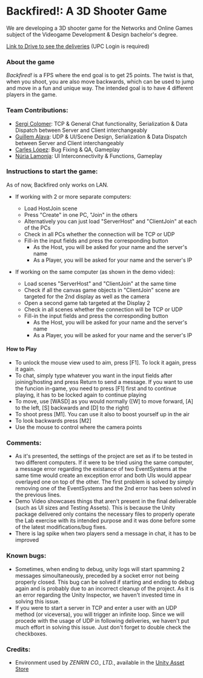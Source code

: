 # **Backfired!:** A 3D Shooter Game
We are developing a 3D shooter game for the Networks and Online Games subject of the Videogame Development & Design bachelor's degree.

[Link to Drive to see the deliveries](https://drive.google.com/drive/folders/1cDQBShDQWu6GQNSsq3fKlyPHRGm_DSiF?usp=sharing) (UPC Login is required)

### About the game
_Backfired!_ is a FPS where the end goal is to get 25 points. The twist is that, when you shoot, you are also move backwards, which can be used to jump and move in a fun and unique way. The intended goal is to have 4 different players in the game.

### Team Contributions:
- [Sergi Colomer](https://github.com/Lladruc37): TCP & General Chat functionality, Serialization & Data Dispatch between Server and Client interchangeably
- [Guillem Alava](https://github.com/WillyTrek19): UDP & UI/Scene Design, Serialization & Data Dispatch between Server and Client interchangeably
- [Carles López](https://github.com/carlesli): Bug Fixing & QA, Gameplay
- [Núria Lamonja](https://github.com/Needlesslord): UI Interconnectivity & Functions, Gameplay

### Instructions to start the game:

As of now, Backfired only works on LAN.

- If working with 2 or more separate computers:
     - Load HostJoin scene
     - Press "Create" in one PC, "Join" in the others
     - Alternatively you can just load "ServerHost" and "ClientJoin" at each of the PCs
     - Check in all PCs whether the connection will be TCP or UDP
     - Fill-in the input fields and press the corresponding button
          - As the Host, you will be asked for your name and the server's name
          - As a Player, you will be asked for your name and the server's IP

- If working on the same computer (as shown in the demo video):
     - Load scenes "ServerHost" and "ClientJoin" at the same time
     - Check if all the canvas game objects in "ClientJoin" scene are targeted for the 2nd display as well as the camera
     - Open a second game tab targeted at the Display 2
     - Check in all scenes whether the connection will be TCP or UDP
     - Fill-in the input fields and press the corresponding button
          - As the Host, you will be asked for your name and the server's name
          - As a Player, you will be asked for your name and the server's IP
        
#### How to Play
 - To unlock the mouse view used to aim, press [F1]. To lock it again, press it again.
 - To chat, simply type whatever you want in the input fields after joining/hosting and press Return to send a message. If you want to use the funcion in-game, you need to press [F1] first and to continue playing, it has to be locked again to continue playing
 - To move, use [WASD] as you would normally ([W] to move forward, [A] to the left, [S] backwards and [D] to the right)
 - To shoot press [M1]. You can use it also to boost yourself up in the air
 - To look backwards press [M2]
 - Use the mouse to control where the camera points

### Comments:
- As it's presented, the settings of the project are set as if to be tested in two different computers. If it were to be tried using the same computer, a message error regarding the existance of two EventSystems at the same time would create an exception error and both UIs would appear overlayed one on top of the other. The first problem is solved by simply removing one of the EventSystems and the 2nd error has been solved in the previous lines.
- Demo Video showcases things that aren't present in the final deliverable (such as UI sizes and Testing Assets). This is because the Unity package delivered only contains the necessary files to properly operate the Lab exercise with its intended purpose and it was done before some of the latest modifications/bug fixes.
- There is lag spike when two players send a message in chat, it has to be improved

### Known bugs:
- Sometimes, when ending to debug, unity logs will start spamming 2 messages simoultaneously, preceded by a socket error not being properly closed. This bug can be solved if starting and ending to debug again and is probably due to an incorrect cleanup of the project. As it is an error regarding the Unity Inspector, we haven't invested time in solving this issue.
- If you were to start a server in TCP and enter a user with an UDP method (or viceversa), you will trigger an infinite loop. Since we will procede with the usage of UDP in following deliveries, we haven't put much effort in solving this issue. Just don't forget to double check the checkboxes.

### Credits:
- Environment used by _ZENRIN CO., LTD._, available in the [Unity Asset Store](https://assetstore.unity.com/packages/3d/environments/urban/japanese-otaku-city-20359)
